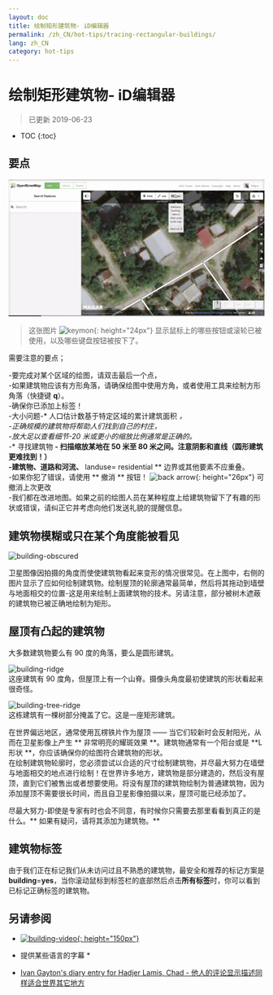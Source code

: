 ```yaml
---
layout: doc
title: 绘制矩形建筑物- iD编辑器
permalink: /zh_CN/hot-tips/tracing-rectangular-buildings/
lang: zh_CN
category: hot-tips
---
```


绘制矩形建筑物- iD编辑器
============

> 已更新 2019-06-23

- TOC
{:toc}

要点
----------

![Rectangular building][]  

> 这张图片 ![keymon]{: height="24px"} 显示鼠标上的哪些按钮或滚轮已被使用，以及哪些键盘按钮被按下了。  

需要注意的要点；  

-要完成对某个区域的绘图，请双击最后一个点，  
-如果建筑物应该有方形角落，请确保绘图中使用方角，或者使用工具来绘制方形角落（快捷键 **q**）。  
-确保你已添加上标签！  
-大小问题-* 人口估计数基于特定区域的累计建筑面积 *，  
-正确规模的建筑物将帮助人们找到自己的村庄，  
-放大足以查看细节-20 米或更小的缩放比例通常是正确的。  
-** 寻找建筑物 **- 扫描缩放某地在 50 米至 80 米之间。注意阴影和直线（圆形建筑更难找到！）  
-建筑物、道路和河流、** landuse= residential ** 边界或其他要素不应重叠。  
-如果你犯了错误，请使用 ** 撤消 ** 按钮！ ![back arrow]{: height="26px"} 可撤消上次更改  
-我们都在改进地图。如果之前的绘图人员在某种程度上给建筑物留下了有趣的形状或错误，请纠正它并考虑向他们发送礼貌的提醒信息。  

建筑物模糊或只在某个角度能被看见  
--------------------------------------

![building-obscured][]  

卫星图像因拍摄的角度而使使建筑物看起来变形的情况很常见。在上图中，右侧的图片显示了应如何绘制建筑物。绘制屋顶的轮廓通常最简单，然后将其拖动到墙壁与地面相交的位置-这是用来绘制上面建筑物的技术。另请注意，部分被树木遮蔽的建筑物已被正确地绘制为矩形。 

屋顶有凸起的建筑物
----------------------------
 
大多数建筑物要么有 90 度的角落，要么是圆形建筑。  

![building-ridge][]  
这座建筑有 90 度角，但屋顶上有一个山脊。摄像头角度最初使建筑的形状看起来很奇怪。  

![building-tree-ridge][]  
这栋建筑有一棵树部分掩盖了它。这是一座矩形建筑。  

在世界偏远地区，通常使用瓦楞铁片作为屋顶 —— 当它们较新时会反射阳光，从而在卫星影像上产生 ** 非常明亮的耀斑效果 **。建筑物通常有一个阳台或是 **L 形状 **，你应该确保你的绘图符合建筑物的形状。  
在绘制建筑物轮廓时，您必须尝试以合适的尺寸绘制建筑物，并尽最大努力在墙壁与地面相交的地点进行绘制！在世界许多地方，建筑物是部分建造的，然后没有屋顶，直到它们被售出或者想要使用。将没有屋顶的建筑物绘制为普通建筑物，因为添加屋顶不需要很长时间，而且自卫星影像拍摄以来，屋顶可能已经添加了。  

尽最大努力-即使是专家有时也会不同意，有时候你只需要去那里看看到真正的是什么。** 如果有疑问，请将其添加为建筑物。**  

建筑物标签
-------------

由于我们正在标记我们从未访问过且不熟悉的建筑物，最安全和推荐的标记方案是 **building**=**yes**，当你滚动鼠标到标签栏的底部然后点击**所有标签**时，你可以看到已标记正确标签的建筑物。  

另请参阅  
---------

- [![building-video]{: height="150px"}](https://www.youtube.com/watch?v=VPJz-AucqF4&index=7&list=PLb9506_-6FMHZ3nwn9heri3xjQKrSq1hN "Humanitarian OpenStreetMap小组教程视频 - 添加一个新建筑物到OpenStreetMap")  
* 提供某些语言的字幕 *  

- [Ivan Gayton's diary entry for Hadjer Lamis, Chad - 他人的评论显示描述同样适合世界其它地方](https://www.openstreetmap.org/user/IvanGayton/diary/38612)



[Rectangular building]: /images/hot-tips/rectangular_building.gif "绘制一个矩形建筑物，方形角落和添加标签."
[keymon]:/images/hot-tips/keymon.png
[building-ridge]: /images/hot-tips/building-ridge.png
[back arrow]: /images/beginner/back-arrow.png
[building-tree-ridge]: /images/hot-tips/building-tree-ridge.png
[building-obscured]: /images/hot-tips/buildings-obscured-traced-1.png "之前&之后 - 绘制一个以固定角度可见的建筑物"
[building-video]: /images/hot-tips/building-video.png "Humanitarian OpenStreetMap小组教程视频 - 添加一个建筑物到OpenStreetMap"